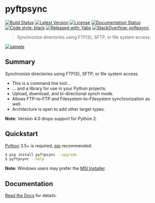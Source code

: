 # pyftpsync
[![Build Status](https://travis-ci.org/mar10/pyftpsync.svg?branch=master)](https://travis-ci.org/mar10/pyftpsync)
[![Latest Version](https://img.shields.io/pypi/v/pyftpsync.svg)](https://pypi.python.org/pypi/pyftpsync/)
[![License](https://img.shields.io/pypi/l/pyftpsync.svg)](https://github.com/mar10/pyftpsync/blob/master/LICENSE.txt)
[![Documentation Status](https://readthedocs.org/projects/pyftpsync/badge/?version=latest)](https://pyftpsync.readthedocs.io/)
[![Code style: black](https://img.shields.io/badge/code%20style-black-000000.svg)](https://github.com/ambv/black)
[![Released with: Yabs](https://img.shields.io/badge/released%20with-yabs-yellowgreen)](https://github.com/mar10/yabs)
[![StackOverflow: pyftpsync](https://img.shields.io/badge/StackOverflow-pyftpsync-blue.svg)](https://stackoverflow.com/questions/tagged/pyftpsync)

> Synchronize directories using FTP(S), SFTP, or file system access.

[ ![sample](teaser.png?raw=true) ](https://github.com/mar10/pyftpsync "Live demo")


## Summary

Synchronize directories using FTP(S), SFTP, or file system access.

  * This is a command line tool...
  * ... and a library for use in your Python projects.
  * Upload, download, and bi-directional synch mode.
  * Allows FTP-to-FTP and Filesystem-to-Filesystem synchronization as well.
  * Architecture is open to add other target types.

**Note:** Version 4.0 drops support for Python 2.


## Quickstart

[Python](https://www.python.org/download/Python) 3.5+ is required,
[pip](http://www.pip-installer.org/) recommended:

```bash
$ pip install pyftpsync --upgrade
$ pyftpsync --help
```

**Note:** Windows users may prefer the 
[MSI Installer](https://github.com/mar10/pyftpsync/releases/latest).


## Documentation

[Read the Docs](https://pyftpsync.readthedocs.io/) for details.
